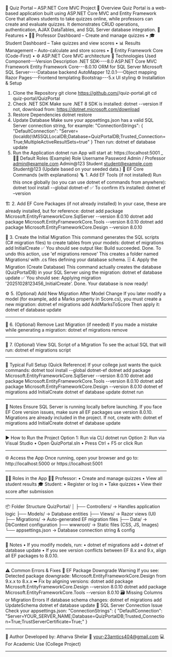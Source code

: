 🧩 Quiz Portal – ASP.NET Core MVC Project
📘 Overview
Quiz Portal is a web-based application built using ASP.NET Core MVC and Entity Framework Core that allows students to take quizzes online, while professors can create and evaluate quizzes.
It demonstrates CRUD operations, authentication, AJAX DataTables, and SQL Server database integration.
🚀 Features
•	🧑‍🏫 Professor Dashboard – Create and manage quizzes
•	🎓 Student Dashboard – Take quizzes and view scores
•	📊 Results Management – Auto-calculate and store scores
•	💾 Entity Framework Core (Code-First)
•	⚙️ ASP.NET Core MVC architecture
🧰 Technologies Used
Component---Version	Description
.NET SDK----8.0	ASP.NET Core MVC Framework
Entity Framework Core---8.0.10	ORM for SQL Server
Microsoft SQL Server----Database backend
AutoMapper	12.0.1---Object mapping
Razor Pages---Frontend templating
Bootstrap---5.x	UI styling
⚙️ Installation & Setup
1. Clone the Repository
git clone https://github.com/<your-username>/quiz-portal.git
cd quiz-portal/QuizPortal
2. Check .NET SDK
Make sure .NET 8 SDK is installed:
dotnet --version
If not, download from: https://dotnet.microsoft.com/download
3. Restore Dependencies
dotnet restore
4. Update Database
Make sure your appsettings.json has a valid SQL Server connection string, for example:
"ConnectionStrings": {
  "DefaultConnection": "Server=(localdb)\\MSSQLLocalDB;Database=QuizPortalDB;Trusted_Connection=True;MultipleActiveResultSets=true"
}
Then run:
dotnet ef database update
5. Run the Application
dotnet run
App will start at:
https://localhost:5001
_
🧑‍💻 Default Roles (Example)
Role	Username	Password
Admin / Professor	admin@example.com	Admin@123
Student	student@example.com	Student@123
(Update based on your seeded data.)
🧰 EF Core Commands (with explanations)
🪜 1. Add EF Tools (if not installed)
Run this once globally (so you can use dotnet ef commands from anywhere):
dotnet tool install --global dotnet-ef
✅ To confirm it’s installed:
dotnet ef –version

🏗️ 2. Add EF Core Packages (if not already installed)
In your case, these are already installed, but for reference:
dotnet add package Microsoft.EntityFrameworkCore.SqlServer --version 8.0.10
dotnet add package Microsoft.EntityFrameworkCore.Tools --version 8.0.10
dotnet add package Microsoft.EntityFrameworkCore.Design --version 8.0.10

🧱 3. Create the Initial Migration
This command generates the SQL scripts (C# migration files) to create tables from your models:
dotnet ef migrations add InitialCreate
✅ You should see output like:
Build succeeded.
Done. To undo this action, use 'ef migrations remove'
This creates a folder named Migrations/ with .cs files defining your database schema.
🗄️ 4. Apply the Migration (Create Database)
This command actually creates the database (QuizPortalDB) in your SQL Server using the migration:
dotnet ef database update
✅ You should see:
Applying migration '20251028123456_InitialCreate'.
Done.
Your database is now ready!

⚙️ 5. (Optional) Add New Migration After Model Change
If you later modify a model (for example, add a Marks property in Score.cs), you must create a new migration:
dotnet ef migrations add AddMarksToScore
Then apply it:
dotnet ef database update
________________________________________
🧹 6. (Optional) Remove Last Migration (if needed)
If you made a mistake while generating a migration:
dotnet ef migrations remove
________________________________________
📜 7. (Optional) View SQL Script of a Migration
To see the actual SQL that will run:
dotnet ef migrations script
________________________________________
🧩 Typical Full Setup (Quick Reference)
If your college just wants the quick commands:
dotnet tool install --global dotnet-ef
dotnet add package Microsoft.EntityFrameworkCore.SqlServer --version 8.0.10
dotnet add package Microsoft.EntityFrameworkCore.Tools --version 8.0.10
dotnet add package Microsoft.EntityFrameworkCore.Design --version 8.0.10
dotnet ef migrations add InitialCreate
dotnet ef database update
dotnet run
________________________________________
🧾 Notes
Ensure SQL Server is running locally before launching.
If you face EF Core version issues, make sure all EF packages use version 8.0.10.
Migrations are already included in the project. If not, create with:
dotnet ef migrations add InitialCreate
dotnet ef database update
________________________________________

▶️ How to Run the Project
Option 1: Run via CLI
dotnet run
Option 2: Run via Visual Studio
•	Open QuizPortal.sln
•	Press Ctrl + F5 or click Run
________________________________________
🌐 Access the App
Once running, open your browser and go to:
http://localhost:5000
or
https://localhost:5001
________________________________________
👨‍🏫 Roles in the App
🧑‍🏫 Professor:
•	Create and manage quizzes
•	View all student results
🎓 Student:
•	Register or log in
•	Take quizzes
•	View their score after submission
________________________________________
📦 Folder Structure
QuizPortal/
│
├── Controllers/          → Handles application logic
├── Models/               → Database entities
├── Views/                → Razor views (UI)
├── Migrations/           → Auto-generated EF migration files
├── Data/                 → DbContext configuration
├── wwwroot/              → Static files (CSS, JS, Images)
└── appsettings.json      → Database connection string & config
________________________________________
🧠 Notes
•	If you modify models, run:
•	dotnet ef migrations add <MigrationName>
•	dotnet ef database update
•	If you see version conflicts between EF 8.x and 9.x, align all EF packages to 8.0.10.
________________________________________
⚠️ Common Errors & Fixes
🧩 EF Package Downgrade Warning
If you see:
Detected package downgrade: Microsoft.EntityFrameworkCore.Design from 9.x.x to 8.x.x
➡ Fix by aligning versions:
dotnet add package Microsoft.EntityFrameworkCore.Design --version 8.0.10
dotnet add package Microsoft.EntityFrameworkCore.Tools --version 8.0.10
🗃️ Missing Columns or Migration Errors
If database schema changes:
dotnet ef migrations add UpdateSchema
dotnet ef database update
🔗 SQL Server Connection Issue
Check your appsettings.json:
"ConnectionStrings": {
  "DefaultConnection": "Server=YOUR_SERVER_NAME;Database=QuizPortalDB;Trusted_Connection=True;TrustServerCertificate=True;"
}
________________________________________
🏁 Author
Developed by: Atharva Shelar
📧 your-23amtics404@gmail.com
💻 For Academic Use (College Project)
________________________________________



